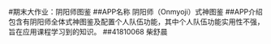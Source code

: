 #期末大作业：阴阳师图鉴
##APP名称
阴阳师（Onmyoji）式神图鉴
##APP介绍
包含有阴阳师全体式神图鉴及配置个人队伍功能，其中个人队伍功能实用性不强，旨在应用课程学习到的知识。
##41810068 柴舒晨
